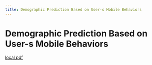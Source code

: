 ```yaml
---
title: Demographic Prediction Based on User-s Mobile Behaviors
---
```


# Demographic Prediction Based on User-s Mobile Behaviors

[local pdf](../../../pdfs/Demographic%20Prediction%20Based%20on%20User-s%20Mobile%20Behaviors.pdf)
